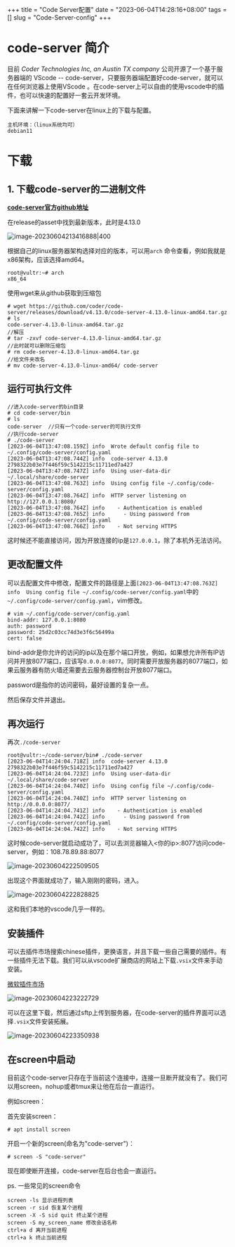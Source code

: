 +++
title = "Code Server配置"
date = "2023-06-04T14:28:16+08:00"
tags = []
slug = "Code-Server-config"
+++

# code-server 简介

目前 *Coder Technologies Inc, an Austin TX company* 公司开源了一个基于服务器端的 VScode -- code-server，只要服务器端配置好code-server，就可以在任何浏览器上使用VScode 。在code-server上可以自由的使用vscode中的插件，也可以快速的配置好一套云开发环境。

下面来讲解一下code-server在linux上的下载与配置。

```shell
主机环境：（linux系统均可）
debian11
```

# 下载

## 1. 下载code-server的二进制文件

**[code-server官方github地址](https://github.com/coder/code-server)**

在release的asset中找到最新版本，此时是4.13.0

![image-20230604213416888|400](https://cdn.jsdelivr.net/gh/silentiris/pic_bed@latest/blog-images/image-20230604213416888.png)

根据自己的linux服务器架构选择对应的版本，可以用`arch` 命令查看，例如我就是x86架构，应该选择amd64。

```shell
root@vultr:~# arch
x86_64
```

使用wget来从github获取到压缩包

```shell
# wget https://github.com/coder/code-server/releases/download/v4.13.0/code-server-4.13.0-linux-amd64.tar.gz
# ls
code-server-4.13.0-linux-amd64.tar.gz
//解压
# tar -zxvf code-server-4.13.0-linux-amd64.tar.gz
//此时就可以删除压缩包
# rm code-server-4.13.0-linux-amd64.tar.gz 
//给文件夹改名
# mv code-server-4.13.0-linux-amd64/ code-server

```

## 运行可执行文件

```shell
//进入code-server的bin目录
# cd code-server/bin
# ls
code-server  //只有一个code-server的可执行文件
//执行code-server
# ./code-server
[2023-06-04T13:47:08.159Z] info  Wrote default config file to ~/.config/code-server/config.yaml
[2023-06-04T13:47:08.744Z] info  code-server 4.13.0 2798322b03e7f446f59c5142215c11711ed7a427
[2023-06-04T13:47:08.747Z] info  Using user-data-dir ~/.local/share/code-server
[2023-06-04T13:47:08.763Z] info  Using config file ~/.config/code-server/config.yaml
[2023-06-04T13:47:08.764Z] info  HTTP server listening on http://127.0.0.1:8080/
[2023-06-04T13:47:08.764Z] info    - Authentication is enabled
[2023-06-04T13:47:08.765Z] info      - Using password from ~/.config/code-server/config.yaml
[2023-06-04T13:47:08.766Z] info    - Not serving HTTPS
```

这时候还不能直接访问，因为开放连接的ip是`127.0.0.1`，除了本机外无法访问。

## 更改配置文件

可以去配置文件中修改，配置文件的路径是上面`[2023-06-04T13:47:08.763Z] info  Using config file ~/.config/code-server/config.yaml`中的`~/.config/code-server/config.yaml`，vim修改。

```shell
# vim ~/.config/code-server/config.yaml
bind-addr: 127.0.0.1:8080
auth: password
password: 25d2c03cc74d3e3f6c56499a
cert: false
```

bind-addr是你允许的访问的ip以及在那个端口开放，例如，如果想允许所有IP访问并开放8077端口，应该写`0.0.0.0:8077`。同时需要开放服务器的8077端口，如果云服务器有防火墙还需要去云服务器控制台开放8077端口。

password是指你的访问密码，最好设置的复杂一点。

然后保存文件并退出。

## 再次运行

再次`./code-server`

```shell
root@vultr:~/code-server/bin# ./code-server
[2023-06-04T14:24:04.718Z] info  code-server 4.13.0 2798322b03e7f446f59c5142215c11711ed7a427
[2023-06-04T14:24:04.723Z] info  Using user-data-dir ~/.local/share/code-server
[2023-06-04T14:24:04.740Z] info  Using config file ~/.config/code-server/config.yaml
[2023-06-04T14:24:04.740Z] info  HTTP server listening on http://0.0.0.0:8077/
[2023-06-04T14:24:04.741Z] info    - Authentication is enabled
[2023-06-04T14:24:04.742Z] info      - Using password from ~/.config/code-server/config.yaml
[2023-06-04T14:24:04.742Z] info    - Not serving HTTPS
```

这时候code-server就启动成功了，可以去浏览器输入<你的ip>:8077访问code-server，例如：108.78.89.88:8077

![image-20230604222509505](https://cdn.jsdelivr.net/gh/silentiris/pic_bed@latest/blog-images/image-20230604222509505.png)

出现这个界面就成功了，输入刚刚的密码，进入。

![image-20230604222828825](https://cdn.jsdelivr.net/gh/silentiris/pic_bed@latest/blog-images/image-20230604222828825.png)

这和我们本地的vscode几乎一样的。

## 安装插件

可以去插件市场搜索chinese插件，更换语言，并且下载一些自己需要的插件。有一些插件无法下载。我们可以从vscode扩展商店的网站上下载`.vsix`文件来手动安装。

[微软插件市场](https://marketplace.visualstudio.com/VSCode)

![image-20230604223222729](https://cdn.jsdelivr.net/gh/silentiris/pic_bed@latest/blog-images/image-20230604223222729.png)

可以在这里下载，然后通过sftp上传到服务器，在code-server的插件界面可以选择`.vsix`文件安装拓展。

![image-20230604223350938](https://cdn.jsdelivr.net/gh/silentiris/pic_bed@latest/blog-images/image-20230604223350938.png)

##  在screen中启动

目前这个code-server只存在于当前这个连接中，连接一旦断开就没有了。我们可以用screen，nohup或者tmux来让他在后台一直运行。

例如screen：

首先安装screen：

```shell
# apt install screen
```

开启一个新的screen(命名为"code-server")：

```shell
# screen -S "code-server" 
```

现在即使断开连接，code-server在后台也会一直运行。

ps. 一些常见的screen命令

```shell
screen -ls 显示进程列表
screen -r sid 恢复某个进程
screen -X -S sid quit 终止某个进程
screen -S my_screen_name 修改会话名称
ctrl+a d 离开当前进程
ctrl+a k 终止当前进程
```